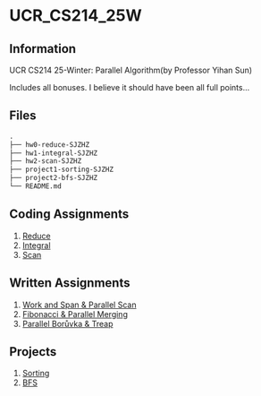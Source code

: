 # UCR_CS214_25W
## Information
UCR CS214 25-Winter: Parallel Algorithm(by Professor Yihan Sun)

Includes all bonuses. I believe it should have been all full points...
## Files
```txt
.
├── hw0-reduce-SJZHZ
├── hw1-integral-SJZHZ
├── hw2-scan-SJZHZ
├── project1-sorting-SJZHZ
├── project2-bfs-SJZHZ
└── README.md
```

## Coding Assignments
1. [Reduce](https://github.com/ucrparlay-class/hw0-reduce-SJZHZ)
2. [Integral](https://github.com/ucrparlay-class/hw1-integral-SJZHZ)
3. [Scan](https://github.com/ucrparlay-class/hw2-scan-SJZHZ)

## Written Assignments
1. [Work and Span & Parallel Scan](https://www.overleaf.com/project/678cc509e94e8114adb71a5b)
2. [Fibonacci & Parallel Merging](https://www.overleaf.com/project/679a682d459ffa87e9d1622e)
3. [Parallel Borůvka & Treap](https://www.overleaf.com/project/67ba6bbf5b1e7701b48f2c74)

## Projects
1. [Sorting](https://github.com/ucrparlay-class/project1-sorting-SJZHZ)
2. [BFS](https://github.com/ucrparlay-class/project2-bfs-SJZHZ)